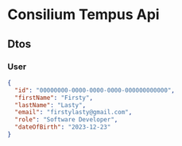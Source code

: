 # Consilium Tempus Api

## Dtos

### User

```json
{
  "id": "00000000-0000-0000-0000-000000000000",
  "firstName": "Firsty",
  "lastName": "Lasty",
  "email": "firstylasty@gmail.com",
  "role": "Software Developer",
  "dateOfBirth": "2023-12-23"
}
```